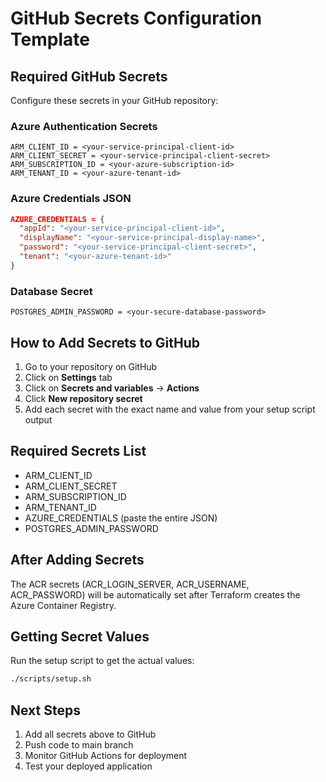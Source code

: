 # GitHub Secrets Configuration Template

## Required GitHub Secrets

Configure these secrets in your GitHub repository:

### Azure Authentication Secrets

```
ARM_CLIENT_ID = <your-service-principal-client-id>
ARM_CLIENT_SECRET = <your-service-principal-client-secret>
ARM_SUBSCRIPTION_ID = <your-azure-subscription-id>
ARM_TENANT_ID = <your-azure-tenant-id>
```

### Azure Credentials JSON

```json
AZURE_CREDENTIALS = {
  "appId": "<your-service-principal-client-id>",
  "displayName": "<your-service-principal-display-name>",
  "password": "<your-service-principal-client-secret>",
  "tenant": "<your-azure-tenant-id>"
}
```

### Database Secret

```
POSTGRES_ADMIN_PASSWORD = <your-secure-database-password>
```

## How to Add Secrets to GitHub

1. Go to your repository on GitHub
2. Click on **Settings** tab
3. Click on **Secrets and variables** → **Actions**
4. Click **New repository secret**
5. Add each secret with the exact name and value from your setup script output

## Required Secrets List

- ARM_CLIENT_ID
- ARM_CLIENT_SECRET
- ARM_SUBSCRIPTION_ID
- ARM_TENANT_ID
- AZURE_CREDENTIALS (paste the entire JSON)
- POSTGRES_ADMIN_PASSWORD

## After Adding Secrets

The ACR secrets (ACR_LOGIN_SERVER, ACR_USERNAME, ACR_PASSWORD) will be automatically set after Terraform creates the Azure Container Registry.

## Getting Secret Values

Run the setup script to get the actual values:
```bash
./scripts/setup.sh
```

## Next Steps

1. Add all secrets above to GitHub
2. Push code to main branch
3. Monitor GitHub Actions for deployment
4. Test your deployed application 